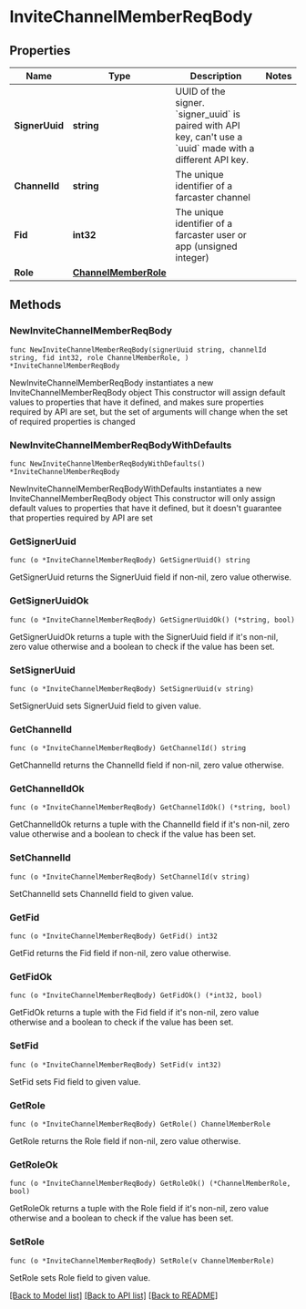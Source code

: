 # InviteChannelMemberReqBody

## Properties

Name | Type | Description | Notes
------------ | ------------- | ------------- | -------------
**SignerUuid** | **string** | UUID of the signer. &#x60;signer_uuid&#x60; is paired with API key, can&#39;t use a &#x60;uuid&#x60; made with a different API key. | 
**ChannelId** | **string** | The unique identifier of a farcaster channel | 
**Fid** | **int32** | The unique identifier of a farcaster user or app (unsigned integer) | 
**Role** | [**ChannelMemberRole**](ChannelMemberRole.md) |  | 

## Methods

### NewInviteChannelMemberReqBody

`func NewInviteChannelMemberReqBody(signerUuid string, channelId string, fid int32, role ChannelMemberRole, ) *InviteChannelMemberReqBody`

NewInviteChannelMemberReqBody instantiates a new InviteChannelMemberReqBody object
This constructor will assign default values to properties that have it defined,
and makes sure properties required by API are set, but the set of arguments
will change when the set of required properties is changed

### NewInviteChannelMemberReqBodyWithDefaults

`func NewInviteChannelMemberReqBodyWithDefaults() *InviteChannelMemberReqBody`

NewInviteChannelMemberReqBodyWithDefaults instantiates a new InviteChannelMemberReqBody object
This constructor will only assign default values to properties that have it defined,
but it doesn't guarantee that properties required by API are set

### GetSignerUuid

`func (o *InviteChannelMemberReqBody) GetSignerUuid() string`

GetSignerUuid returns the SignerUuid field if non-nil, zero value otherwise.

### GetSignerUuidOk

`func (o *InviteChannelMemberReqBody) GetSignerUuidOk() (*string, bool)`

GetSignerUuidOk returns a tuple with the SignerUuid field if it's non-nil, zero value otherwise
and a boolean to check if the value has been set.

### SetSignerUuid

`func (o *InviteChannelMemberReqBody) SetSignerUuid(v string)`

SetSignerUuid sets SignerUuid field to given value.


### GetChannelId

`func (o *InviteChannelMemberReqBody) GetChannelId() string`

GetChannelId returns the ChannelId field if non-nil, zero value otherwise.

### GetChannelIdOk

`func (o *InviteChannelMemberReqBody) GetChannelIdOk() (*string, bool)`

GetChannelIdOk returns a tuple with the ChannelId field if it's non-nil, zero value otherwise
and a boolean to check if the value has been set.

### SetChannelId

`func (o *InviteChannelMemberReqBody) SetChannelId(v string)`

SetChannelId sets ChannelId field to given value.


### GetFid

`func (o *InviteChannelMemberReqBody) GetFid() int32`

GetFid returns the Fid field if non-nil, zero value otherwise.

### GetFidOk

`func (o *InviteChannelMemberReqBody) GetFidOk() (*int32, bool)`

GetFidOk returns a tuple with the Fid field if it's non-nil, zero value otherwise
and a boolean to check if the value has been set.

### SetFid

`func (o *InviteChannelMemberReqBody) SetFid(v int32)`

SetFid sets Fid field to given value.


### GetRole

`func (o *InviteChannelMemberReqBody) GetRole() ChannelMemberRole`

GetRole returns the Role field if non-nil, zero value otherwise.

### GetRoleOk

`func (o *InviteChannelMemberReqBody) GetRoleOk() (*ChannelMemberRole, bool)`

GetRoleOk returns a tuple with the Role field if it's non-nil, zero value otherwise
and a boolean to check if the value has been set.

### SetRole

`func (o *InviteChannelMemberReqBody) SetRole(v ChannelMemberRole)`

SetRole sets Role field to given value.



[[Back to Model list]](../README.md#documentation-for-models) [[Back to API list]](../README.md#documentation-for-api-endpoints) [[Back to README]](../README.md)


